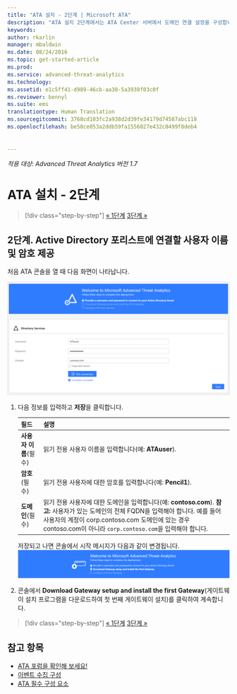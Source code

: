 ```yaml
---
title: "ATA 설치 - 2단계 | Microsoft ATA"
description: "ATA 설치 2단계에서는 ATA Center 서버에서 도메인 연결 설정을 구성합니다."
keywords: 
author: rkarlin
manager: mbaldwin
ms.date: 08/24/2016
ms.topic: get-started-article
ms.prod: 
ms.service: advanced-threat-analytics
ms.technology: 
ms.assetid: e1c5ff41-d989-46cb-aa38-5a3938f03c0f
ms.reviewer: bennyl
ms.suite: ems
translationtype: Human Translation
ms.sourcegitcommit: 3768cd103fc2a938d2d39fe34179d74587abc118
ms.openlocfilehash: be58ce053a2ddb59fa1556027e432c0499f8deb4


---
```


*적용 대상: Advanced Threat Analytics 버전 1.7*



# <a name="install-ata-step-2"></a>ATA 설치 - 2단계

>[!div class="step-by-step"]
[« 1단계](install-ata-step1.md)
[3단계 »](install-ata-step3.md)

## <a name="step-2-provide-a-username-and-password-to-connect-to-your-active-directory-forest"></a>2단계. Active Directory 포리스트에 연결할 사용자 이름 및 암호 제공

처음 ATA 콘솔을 열 때 다음 화면이 나타납니다.

![ATA 시작 1단계](media/ATA_1.7-welcome-provide-username.png)

1.  다음 정보를 입력하고 **저장**을 클릭합니다.

    |필드|설명|
    |---------|------------|
    |**사용자 이름**(필수)|읽기 전용 사용자 이름을 입력합니다(예: **ATAuser**).|
    |**암호**(필수)|읽기 전용 사용자에 대한 암호를 입력합니다(예: **Pencil1**).|
    |**도메인**(필수)|읽기 전용 사용자에 대한 도메인을 입력합니다(예: **contoso.com**). **참고:** 사용자가 있는 도메인의 전체 FQDN을 입력해야 합니다. 예를 들어 사용자의 계정이 corp.contoso.com 도메인에 있는 경우 contoso.com이 아니라 `corp.contoso.com`을 입력해야 합니다.|
    

    저장되고 나면 콘솔에서 시작 메시지가 다음과 같이 변경됩니다. ![ATA 시작 1단계가 완료됨](media/ATA_1.7-welcome-provide-username-finished.png)

2. 콘솔에서 **Download Gateway setup and install the first Gateway**(게이트웨이 설치 프로그램을 다운로드하여 첫 번째 게이트웨이 설치)를 클릭하여 계속합니다.


>[!div class="step-by-step"]
[« 1단계](install-ata-step1.md)
[3단계 »](install-ata-step3.md)


## <a name="see-also"></a>참고 항목

- [ATA 포럼을 확인해 보세요!](https://social.technet.microsoft.com/Forums/security/home?forum=mata)
- [이벤트 수집 구성](configure-event-collection.md)
- [ATA 필수 구성 요소](/advanced-threat-analytics/plan-design/ata-prerequisites)



<!--HONumber=Oct16_HO4-->


